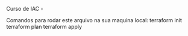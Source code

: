 Curso de IAC - 

Comandos para rodar este arquivo na sua maquina local:
terraform init
terraform plan 
terraform apply

